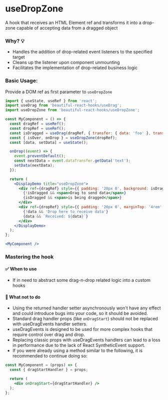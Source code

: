 # useDropZone

A hook that receives an HTML Element ref and transforms it into a drop-zone capable of accepting data from a dragged object

### Why? 💡

- Handles the addition of drop-related event listeners to the specified target
- Cleans up the listener upon component unmounting
- Facilitates the implementation of drop-related business logic

### Basic Usage:

Provide a DOM ref as first parameter to `useDropZone`

```jsx harmony
import { useState, useRef } from 'react';
import useDrag from 'beautiful-react-hooks/useDrag';
import useDropZone from 'beautiful-react-hooks/useDropZone';

const MyComponent = () => {
  const dragRef = useRef();
  const dropRef = useRef();
  const isDragged = useDrag(dragRef, { transfer: { data: 'foo' }, transferFormat: 'text' });
  const { isOver, onDrop } = useDropZone(dropRef);
  const [data, setData] = useState();

  onDrop((event) => {
    event.preventDefault();
    const nextData = event.dataTransfer.getData('text');
    setData(nextData);
  });

  return (
    <DisplayDemo title="useDropZone">
      <div ref={dragRef} style={{ padding: '20px 0', background: isDragged ? '#BE496E' : '#1D6C8B' }}>
        {!isDragged && <span>Drag to send data</span>}
        {isDragged && <span>is being dragged</span>}
      </div>
      <div ref={dropRef} style={{ padding: '20px 0', marginTop: '4rem', background: isOver ? '#BE496E' : 'white' }}>
        {!data && 'Drop here to receive data'}
        {data && `Received: ${data}`}
      </div>
    </DisplayDemo>
  );
};

<MyComponent />
```

### Mastering the hook

#### ✅ When to use

- If in need to abstract some drag-n-drop related logic into a custom hooks

#### 🛑 What not to do

- Using the returned handler setter asynchronously won't have any effect and could introduce bugs into your code, so it should be avoided.
- Standard drag handler props (like `onDragStart`) should not be replaced with useDragEvents handler setters.
- useDragEvents is designed to be used for more complex hooks that require control over drag and drop.
- Replacing classic props with useDragEvents handlers can lead to a loss in performance due to the lack of React SyntheticEvent support.
- If you were already using a method similar to the following, it is recommended to continue doing so:

```jsx harmony static noedit
const MyComponent = (props) => {
  const { dragStartHandler } = props;

  return (
    <div onDragStart={dragStartHandler} />
  );
};
```

<!-- Types -->